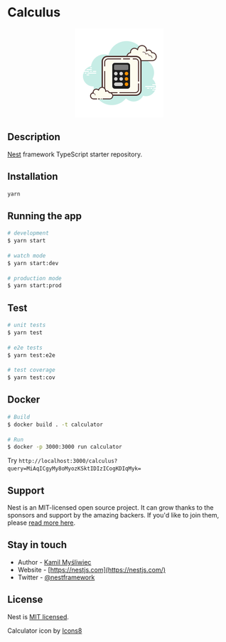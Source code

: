 # Calculus

<p align="center">
  <img src="./assets/icons8-calculator.svg" width="200" alt="Nest Logo" />
</p>

## Description

[Nest](https://github.com/nestjs/nest) framework TypeScript starter repository.

## Installation

```bash
yarn
```

## Running the app

```bash
# development
$ yarn start

# watch mode
$ yarn start:dev

# production mode
$ yarn start:prod
```

## Test

```bash
# unit tests
$ yarn test

# e2e tests
$ yarn test:e2e

# test coverage
$ yarn test:cov
```

## Docker

```bash
# Build
$ docker build . -t calculator

# Run
$ docker -p 3000:3000 run calculator
```

Try `http://localhost:3000/calculus?query=MiAqICgyMy8oMyozKSktIDIzICogKDIqMyk=`

## Support

Nest is an MIT-licensed open source project. It can grow thanks to the sponsors and support by the amazing backers. If you'd like to join them, please [read more here](https://docs.nestjs.com/support).

## Stay in touch

- Author - [Kamil Myśliwiec](https://kamilmysliwiec.com)
- Website - [https://nestjs.com](https://nestjs.com/)
- Twitter - [@nestframework](https://twitter.com/nestframework)

## License

Nest is [MIT licensed](LICENSE).

Calculator icon by [Icons8](https://icons8.com/icon/oTyxAxj0tuPz/calculator)
